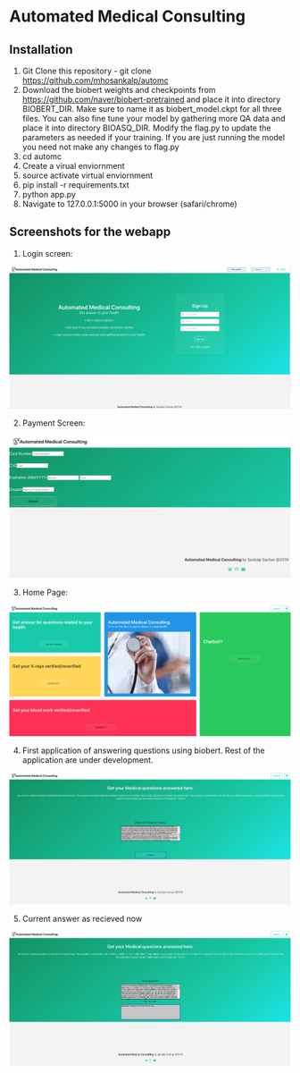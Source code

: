# Automated Medical Consulting
## Installation

1. Git Clone this repository - git clone https://github.com/mhosankalp/automc
2. Download the biobert weights and checkpoints from https://github.com/naver/biobert-pretrained and place it into directory 
BIOBERT_DIR. Make sure to name it as biobert_model.ckpt for all three files. You can also fine tune your model by gathering more QA data and place it into directory BIOASQ_DIR. Modify the flag.py to update the parameters as needed if your training. If you are just running the model you need not make any changes to flag.py
3. cd automc 
4. Create a virual enviornment
5. source activate virtual enviornment
6. pip install -r requirements.txt
7. python app.py
8. Navigate to 127.0.0.1:5000 in your browser (safari/chrome)

## Screenshots for the webapp

1. Login screen:

![GitHub Logo](/media/Image1.png)

2. Payment Screen:

![GitHub Logo](/media/Image2.png)

3. Home Page:

![GitHub Logo](/media/Image3.png)

4. First application of answering questions using biobert. Rest of the application are under development. 

![GitHub Logo](/media/Image4.png)

5. Current answer as recieved now

![GitHub Logo](/media/Image5.png)
